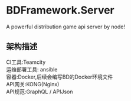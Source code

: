 # BDFramework.Server
A powerful distribution game api server  by node!

## 架构描述
CI工具:Teamcity  
运维部署工具: ansible   
容器:Docker,后续会编写BD的Docker环境文件  
API网关:KONG(Nginx)  
API规范:GraphQL / APIJson  
